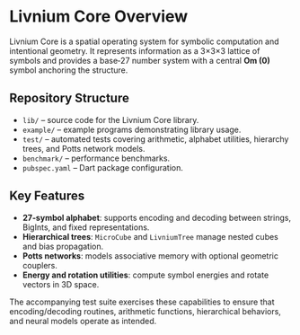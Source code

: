 # Livnium Core Overview

Livnium Core is a spatial operating system for symbolic computation and intentional geometry.  It represents information as a 3×3×3 lattice of symbols and provides a base‑27 number system with a central **Om (0)** symbol anchoring the structure.

## Repository Structure
- `lib/` – source code for the Livnium Core library.
- `example/` – example programs demonstrating library usage.
- `test/` – automated tests covering arithmetic, alphabet utilities, hierarchy trees, and Potts network models.
- `benchmark/` – performance benchmarks.
- `pubspec.yaml` – Dart package configuration.

## Key Features
- **27‑symbol alphabet**: supports encoding and decoding between strings, BigInts, and fixed representations.
- **Hierarchical trees**: `MicroCube` and `LivniumTree` manage nested cubes and bias propagation.
- **Potts networks**: models associative memory with optional geometric couplers.
- **Energy and rotation utilities**: compute symbol energies and rotate vectors in 3D space.

The accompanying test suite exercises these capabilities to ensure that encoding/decoding routines, arithmetic functions, hierarchical behaviors, and neural models operate as intended.
